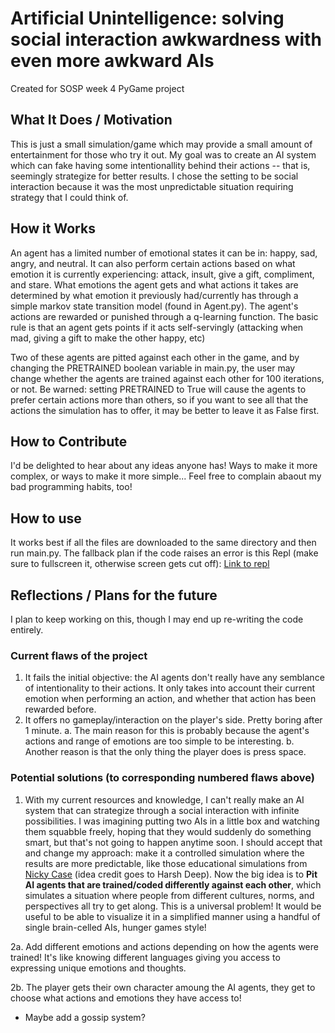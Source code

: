 # Artificial Unintelligence: solving social interaction awkwardness with even more awkward AIs
Created for SOSP week 4 PyGame project 

## What It Does / Motivation
This is just a small simulation/game which may provide a small amount of entertainment for those who try it out. 
My goal was to create an AI system which can fake having some intentionallity behind their actions -- that is, seemingly strategize for better results.
I chose the setting to be social interaction because it was the most unpredictable situation requiring strategy that I could think of. 

## How it Works
An agent has a limited number of emotional states it can be in: happy, sad, angry, and neutral. It can also perform certain actions based on what emotion it is currently experiencing: attack, insult, give a gift, compliment, and stare. What emotions the agent gets and what actions it takes are determined by what emotion it previously had/currently has through a simple markov state transition model (found in Agent.py).  The agent's actions are rewarded or punished through a q-learning function. The basic rule is that an agent gets points if it acts self-servingly (attacking when mad, giving a gift to make the other happy, etc)

Two of these agents are pitted against each other in the game, and by changing the PRETRAINED boolean variable in main.py, the user may change whether the agents are trained against each other for 100 iterations, or not. Be warned: setting PRETRAINED to True will cause the agents to prefer certain actions more than others, so if you want to see all that the actions the simulation has to offer, it may be better to leave it as False first.

## How to Contribute
I'd be delighted to hear about any ideas anyone has! Ways to make it more complex, or ways to make it more simple... Feel free to complain abaout my bad programming habits, too!

## How to use
It works best if all the files are downloaded to the same directory and then run main.py. The fallback plan if the code raises an error is this Repl (make sure to fullscreen it, otherwise screen gets cut off): [Link to repl](https://replit.com/@BitPupper/Socializing-Simulator)

## Reflections / Plans for the future
I plan to keep working on this, though I may end up re-writing the code entirely. 

### Current flaws of the project
1. It fails the initial objective: the AI agents don't really have any semblance of intentionality to their actions. It only takes into account their current emotion when performing an action, and whether that action has been rewarded before. 
2. It offers no gameplay/interaction on the player's side. Pretty boring after 1 minute.
    a. The main reason for this is probably because the agent's actions and range of emotions are too simple to be interesting.
    b. Another reason is that the only thing the player does is press space.

### Potential solutions (to corresponding numbered flaws above)
1. With my current resources and knowledge, I can't really make an AI system that can strategize through a social interaction with infinite possibilities. I was imagining putting two AIs in a little box and watching them squabble freely, hoping that they would suddenly do something smart, but that's not going to happen anytime soon. I should accept that and change my approach: make it a controlled simulation where the results are more predictable, like those educational simulations from [Nicky Case](https://ncase.me/) (idea credit goes to Harsh Deep). Now the big idea is to **Pit AI agents that are trained/coded differently against each other**, which simulates a situation where people from different cultures, norms, and perspectives all try to get along. This is a universal problem! It would be useful to be able to visualize it in a simplified manner using a handful of single brain-celled AIs, hunger games style!

2a. Add different emotions and actions depending on how the agents were trained! It's like knowing different languages giving you access to expressing unique emotions and thoughts.

2b. The player gets their own character amoung the AI agents, they get to choose what actions and emotions they have access to!

- Maybe add a gossip system?
